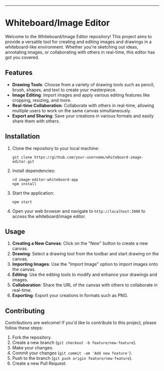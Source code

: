 

---

# Whiteboard/Image Editor

Welcome to the Whiteboard/Image Editor repository! This project aims to provide a versatile tool for creating and editing images and drawings in a whiteboard-like environment. Whether you're sketching out ideas, annotating images, or collaborating with others in real-time, this editor has got you covered.

## Features

- **Drawing Tools**: Choose from a variety of drawing tools such as pencil, brush, shapes, and text to create your masterpiece.
- **Image Editing**: Import images and apply various editing features like cropping, resizing, and more.
- **Real-time Collaboration**: Collaborate with others in real-time, allowing multiple users to work on the same canvas simultaneously.
- **Export and Sharing**: Save your creations in various formats and easily share them with others.

## Installation

1. Clone the repository to your local machine:
   ```
   git clone https://github.com/your-username/whiteboard-image-editor.git
   ```

2. Install dependencies:
   ```
   cd image-editor-whiteboard-app
   npm install
   ```

3. Start the application:
   ```
   npm start
   ```

4. Open your web browser and navigate to `http://localhost:3000` to access the whiteboard/image editor.

## Usage

1. **Creating a New Canvas**: Click on the "New" button to create a new canvas.
2. **Drawing**: Select a drawing tool from the toolbar and start drawing on the canvas.
3. **Importing Images**: Use the "Import Image" option to import images onto the canvas.
4. **Editing**: Use the editing tools to modify and enhance your drawings and images.
5. **Collaboration**: Share the URL of the canvas with others to collaborate in real-time.
6. **Exporting**: Export your creations in formats such as PNG.

## Contributing

Contributions are welcome! If you'd like to contribute to this project, please follow these steps:

1. Fork the repository.
2. Create a new branch (`git checkout -b feature/new-feature`).
3. Make your changes.
4. Commit your changes (`git commit -am 'Add new feature'`).
5. Push to the branch (`git push origin feature/new-feature`).
6. Create a new Pull Request.



